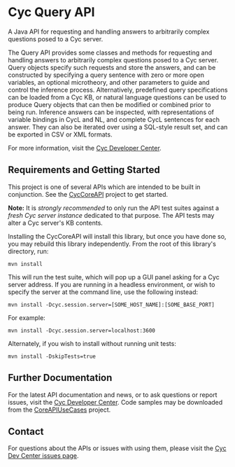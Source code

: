 Cyc Query API
=============

A Java API for requesting and handling answers to arbitrarily complex questions 
posed to a Cyc server.

The Query API provides some classes and methods for requesting and handling 
answers to arbitrarily complex questions posed to a Cyc server. Query objects 
specify such requests and store the answers, and can be constructed by 
specifying a query sentence with zero or more open variables, an optional 
microtheory, and other parameters to guide and control the inference process. 
Alternatively, predefined query specifications can be loaded from a Cyc KB, or 
natural language questions can be used to produce Query objects that can then be
modified or combined prior to being run. Inference answers can be inspected, 
with representations of variable bindings in CycL and NL, and complete CycL 
sentences for each answer. They can also be iterated over using a SQL-style 
result set, and can be exported in CSV or XML formats.

For more information, visit the [Cyc Developer Center](http://dev.cyc.com/).

Requirements and Getting Started
--------------------------------

This project is one of several APIs which are intended to be built in 
conjunction. See the [CycCoreAPI](https://github.com/cycorp/CycCoreAPI) project 
to get started.

**Note:** It is _strongly recommended_ to only run the API test suites against a 
_fresh Cyc server instance_ dedicated to that purpose. The API tests may alter
a Cyc server's KB contents.

Installing the CycCoreAPI will install this library, but once you have done so,
you may rebuild this library independently. From the root of this library's
directory, run:

    mvn install

This will run the test suite, which will pop up a GUI panel asking for a Cyc 
server address. If you are running in a headless environment, or wish to 
specify the server at the command line, use the following instead:

    mvn install -Dcyc.session.server=[SOME_HOST_NAME]:[SOME_BASE_PORT]

For example:

    mvn install -Dcyc.session.server=localhost:3600

Alternately, if you wish to install without running unit tests:

    mvn install -DskipTests=true 

Further Documentation
---------------------

For the latest API documentation and news, or to ask questions or report issues,
visit the [Cyc Developer Center](http://dev.cyc.com/). Code samples may be
downloaded from the [CoreAPIUseCases](https://github.com/cycorp/CoreAPIUseCases)
project.

Contact
-------

For questions about the APIs or issues with using them, please visit the
[Cyc Dev Center issues page](http://dev.cyc.com/cyc-api/issues.html).